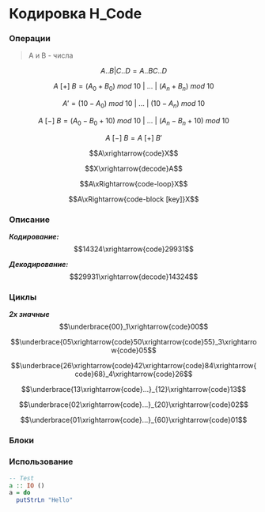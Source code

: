 # Кодировка H_Code

### Операции
> A и B - числа


$$A..B | C..D = A..BC..D$$

$$A\ [+]\ B = (A_0 + B_0)\ mod\ 10\ |\ ...\ |\ (A_n + B_n)\ mod\ 10$$

$$A' = (10 - A_0)\ mod\ 10\ |\ ...\ |\ (10 - A_n)\ mod\ 10$$

$$A\ [-]\ B = (A_0 - B_0 + 10)\ mod\ 10\ |\ ...\ |\ (A_n - B_n + 10)\ mod\ 10$$

$$A\ [-]\ B = A\ [+]\ B'$$

$$A\xrightarrow{code}X$$

$$X\xrightarrow{decode}A$$

$$A\xRightarrow{code-loop}X$$

$$A\xRightarrow{code-block [key]}X$$

### Описание
***Кодирование:***
$$14324\xrightarrow{code}29931$$

***Декодирование:***
$$29931\xrightarrow{decode}14324$$

### Циклы
***2х значные***
$$\underbrace{00}_1\xrightarrow{code}00$$

$$\underbrace{05\xrightarrow{code}50\xrightarrow{code}55}_3\xrightarrow{code}05$$

$$\underbrace{26\xrightarrow{code}42\xrightarrow{code}84\xrightarrow{code}68}_4\xrightarrow{code}26$$

$$\underbrace{13\xrightarrow{code}...}_{12}\xrightarrow{code}13$$

$$\underbrace{02\xrightarrow{code}...}_{20}\xrightarrow{code}02$$

$$\underbrace{01\xrightarrow{code}...}_{60}\xrightarrow{code}01$$

### Блоки

### Использование

```haskell
-- Test
a :: IO ()
a = do
  putStrLn "Hello"
```
